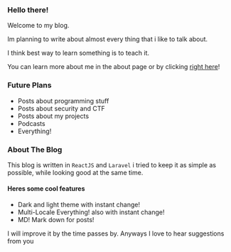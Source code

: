 ### Hello there!

Welcome to my blog.

Im planning to write about almost every thing that i like to talk about.

I think best way to learn something is to teach it.

You can learn more about me in the about page or by clicking [right here](/about)!

### Future Plans

* Posts about programming stuff
* Posts about security and CTF
* Posts about my projects
* Podcasts
* Everything!


### About The Blog

This blog is written in `ReactJS` and `Laravel` i tried to keep it as simple as possible, while looking good at the same time.

#### Heres some cool features

* Dark and light theme with instant change!
* Multi-Locale Everything! also with instant change!
* MD! Mark down for posts!

I will improve it by the time passes by.
Anyways I love to hear suggestions from you